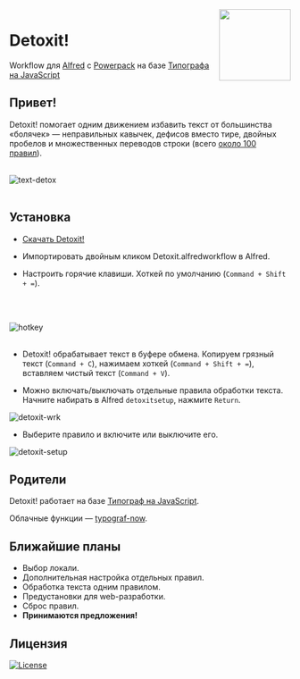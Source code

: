 <img align="right" width="128" src="https://user-images.githubusercontent.com/5607130/67505414-decb4680-f693-11e9-8097-958ce6e56363.png">

# Detoxit!
Workflow для [Alfred](https://www.alfredapp.com) c [Powerpack](https://buy.alfredapp.com/) на базе [Типографа на JavaScript](https://github.com/typograf/typograf)

## Привет!
Detoxit! помогает одним движением избавить текст от большинства «болячек» — неправильных кавычек, дефисов вместо тире, двойных пробелов и множественных переводов строки (всего [около 100 правил](https://github.com/typograf/typograf/blob/dev/docs/RULES.ru.md)).
<br />
<br />

![text-detox](https://user-images.githubusercontent.com/5607130/67506854-80ec2e00-f696-11e9-89e0-2d4b7d3afb04.png)
<br />
<br />

## Установка
- [Скачать Detoxit!](https://github.com/vandesign/alfred-detoxit/raw/master/Detoxit.alfredworkflow)

- Импортировать двойным кликом Detoxit.alfredworkflow в Alfred.

- Настроить горячие клавиши. Хоткей по умолчанию (`Command + Shift + =`).
<br />
<br />

![hotkey](https://user-images.githubusercontent.com/5607130/67504668-7d56a800-f692-11e9-9c2c-0de1682b6344.png)
<br />
<br />

- Detoxit! обрабатывает текст в буфере обмена. Копируем грязный текст (`Command + C`), нажимаем хоткей (`Command + Shift + =`), вставляем чистый текст (`Command + V`).

- Можно включать/выключать отдельные правила обработки текста. Начните набирать в Alfred `detoxitsetup`, нажмите `Return`.

![detoxit-wrk](https://user-images.githubusercontent.com/5607130/67496002-6a3cdb80-f684-11e9-91a4-e73ea7ce8b57.png)

- Выберите правило и включите или выключите его.

![detoxit-setup](https://user-images.githubusercontent.com/5607130/67496028-74f77080-f684-11e9-8cb0-4ce78de8bfe8.png)

## Родители
Detoxit! работает на базе [Типограф на JavaScript](https://github.com/typograf/typograf).

Облачные функции — [typograf-now](https://github.com/tplk/typograf-now).

## Ближайшие планы
- Выбор локали.
- Дополнительная настройка отдельных правил.
- Обработка текста одним правилом.
- Предустановки для web-разработки.
- Сброс правил.
- **Принимаются предложения!**

## Лицензия
[![License](http://img.shields.io/badge/license-MIT-blue.svg?style=flat-square)](http://ruedap.mit-license.org/2015)
